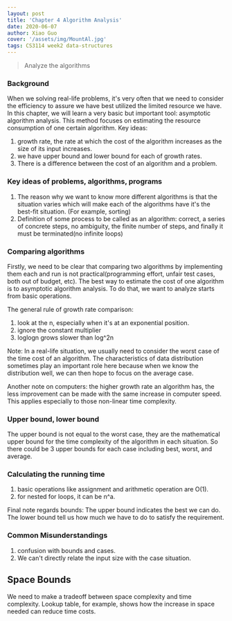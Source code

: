 ```yaml
---
layout: post
title: 'Chapter 4 Algorithm Analysis'
date: 2020-06-07
author: Xiao Guo
cover: '/assets/img/MountAl.jpg'
tags: CS3114 week2 data-structures
---
```


> Analyze the algorithms

### Background
When we solving real-life problems, it's very often that we need to consider the efficiency to assure we have best utilized the limited resource we have. In this chapter, we will learn a very basic but important tool: asymptotic algorithm analysis. This method focuses on estimating the resource consumption of one certain algorithm. 
Key ideas:
1. growth rate, the rate at which the cost of the algorithm increases as the size of its input increases.
2. we have upper bound and lower bound for each of growth rates.
3. There is a difference between the cost of an algorithm and a problem.

### Key ideas of problems, algorithms, programs
1. The reason why we want to know more different algorithms is that the situation varies which will make each of the algorithms have it's the best-fit situation. (For example, sorting)
2. Definition of some process to be called as an algorithm: correct, a series of concrete steps, no ambiguity, the finite number of steps, and finally it must be terminated(no infinite loops)

### Comparing algorithms
Firstly, we need to be clear that comparing two algorithms by implementing them each and run is not practical(programming effort, unfair test cases, both out of budget, etc). The best way to estimate the cost of one algorithm is to asymptotic algorithm analysis. To do that, we want to analyze starts from basic operations.

The general rule of growth rate comparison:
1. look at the n, especially when it's at an exponential position.
2. ignore the constant multiplier
3. loglogn grows slower than log^2n

Note: In a real-life situation, we usually need to consider the worst case of the time cost of an algorithm. The characteristics of data distribution sometimes play an important role here because when we know the distribution well, we can then hope to focus on the average case.

Another note on computers: the higher growth rate an algorithm has, the less improvement can be made with the same increase in computer speed. This applies especially to those non-linear time complexity.

### Upper bound, lower bound
The upper bound is not equal to the worst case, they are the mathematical upper bound for the time complexity of the algorithm in each situation. So there could be 3 upper bounds for each case including best, worst, and average.

### Calculating the running time
1. basic operations like assignment and arithmetic operation are O(1). 
2. for nested for loops, it can be n^a.

Final note regards bounds:
The upper bound indicates the best we can do. The lower bound tell us how much we have to do to satisfy the requirement. 

### Common Misunderstandings
1. confusion with bounds and cases.
2. We can't directly relate the input size with the case situation.

## Space Bounds
We need to make a tradeoff between space complexity and time complexity. Lookup table, for example, shows how the increase in space needed can reduce time costs.

